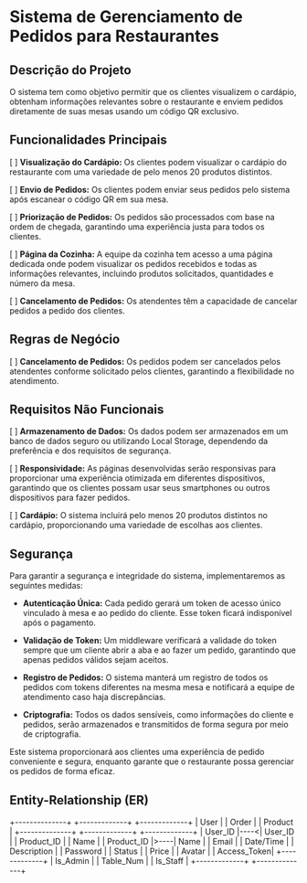# Sistema de Gerenciamento de Pedidos para Restaurantes

## Descrição do Projeto

O sistema tem como objetivo permitir que os clientes visualizem o cardápio, obtenham informações relevantes sobre o restaurante e enviem pedidos diretamente de suas mesas usando um código QR exclusivo.

## Funcionalidades Principais

[ ] **Visualização do Cardápio:** Os clientes podem visualizar o cardápio do restaurante com uma variedade de pelo menos 20 produtos distintos.

[ ] **Envio de Pedidos:** Os clientes podem enviar seus pedidos pelo sistema após escanear o código QR em sua mesa.

[ ] **Priorização de Pedidos:** Os pedidos são processados com base na ordem de chegada, garantindo uma experiência justa para todos os clientes.

[ ] **Página da Cozinha:** A equipe da cozinha tem acesso a uma página dedicada onde podem visualizar os pedidos recebidos e todas as informações relevantes, incluindo produtos solicitados, quantidades e número da mesa.

[ ] **Cancelamento de Pedidos:** Os atendentes têm a capacidade de cancelar pedidos a pedido dos clientes.

## Regras de Negócio

[ ] **Cancelamento de Pedidos:** Os pedidos podem ser cancelados pelos atendentes conforme solicitado pelos clientes, garantindo a flexibilidade no atendimento.

## Requisitos Não Funcionais

[ ] **Armazenamento de Dados:** Os dados podem ser armazenados em um banco de dados seguro ou utilizando Local Storage, dependendo da preferência e dos requisitos de segurança.

[ ] **Responsividade:** As páginas desenvolvidas serão responsivas para proporcionar uma experiência otimizada em diferentes dispositivos, garantindo que os clientes possam usar seus smartphones ou outros dispositivos para fazer pedidos.

[ ] **Cardápio:** O sistema incluirá pelo menos 20 produtos distintos no cardápio, proporcionando uma variedade de escolhas aos clientes.

## Segurança

Para garantir a segurança e integridade do sistema, implementaremos as seguintes medidas:

- **Autenticação Única:** Cada pedido gerará um token de acesso único vinculado à mesa e ao pedido do cliente. Esse token ficará indisponível após o pagamento.

- **Validação de Token:** Um middleware verificará a validade do token sempre que um cliente abrir a aba e ao fazer um pedido, garantindo que apenas pedidos válidos sejam aceitos.

- **Registro de Pedidos:** O sistema manterá um registro de todos os pedidos com tokens diferentes na mesma mesa e notificará a equipe de atendimento caso haja discrepâncias.

- **Criptografia:** Todos os dados sensíveis, como informações do cliente e pedidos, serão armazenados e transmitidos de forma segura por meio de criptografia.

Este sistema proporcionará aos clientes uma experiência de pedido conveniente e segura, enquanto garante que o restaurante possa gerenciar os pedidos de forma eficaz.

## Entity-Relationship (ER)

+--------------+     +-------------+     +-------------+
|   User       |     |   Order     |     |   Product   |
+--------------+     +-------------+     +-------------+
| User_ID      |----<| User_ID     |     | Product_ID  |
| Name         |     | Product_ID  |>----| Name        |
| Email        |     | Date/Time   |     | Description |
| Password     |     | Status      |     | Price       |
| Avatar       |     | Access_Token|     +-------------+
| Is_Admin     |     | Table_Num   |
| Is_Staff     |     +-------------+
+--------------+